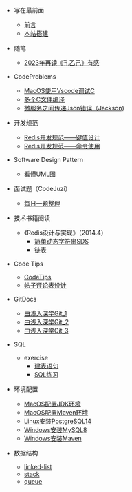 <!-- _sidebar.md -->
* 写在最前面
  * [前言](README.md)
  * [本站搭建](./create_blog/%E5%9F%BA%E4%BA%8Edocsify%E7%9A%84%E7%AE%80%E6%B4%81%E5%8D%9A%E5%AE%A2%E6%90%AD%E5%BB%BA.md)

* 随笔
  * [2023年再读《孔乙己》有感](./docs/eassys/2023%E5%B9%B4%E5%86%8D%E8%AF%BB%E3%80%8A%E5%AD%94%E4%B9%99%E5%B7%B1%E3%80%8B%E6%9C%89%E6%84%9F.md)

* CodeProblems
  * [MacOS使用Vscode调试C](./docs/codeproblems/MacOS_Vscode_Debugger_C.md)
  * [多个C文件编译](./docs/codeproblems/C_Compile_Mul_Files.md)
  * [微服务之间传递Json错误（Jackson)](./docs/codeproblems/%E5%BE%AE%E6%9C%8D%E5%8A%A1%E6%9C%8D%E5%8A%A1%E9%97%B4%E4%BC%A0%E8%BE%93Json%E9%94%99%E8%AF%AF(Jackson).md)

* 开发规范
  * [Redis开发规范——键值设计](./docs/codeguides/Redis%E5%BC%80%E5%8F%91%E8%A7%84%E8%8C%83%E2%80%94%E2%80%94%E9%94%AE%E5%80%BC%E8%AE%BE%E8%AE%A1.md)
  * [Redis开发规范——命令使用](./docs/codeguides/Redis%E5%BC%80%E5%8F%91%E8%A7%84%E8%8C%83%E2%80%94%E2%80%94%E5%91%BD%E4%BB%A4%E4%BD%BF%E7%94%A8.md)

* Software Design Pattern
  * [看懂UML图](./docs/design_pattern/%E7%9C%8B%E6%87%82UML%E5%9B%BE.md)

* 面试题（CodeJuzi）
  * [每日一题整理](./docs/jobhunter/my_interview_qa.md)

* 技术书籍阅读
  * 《Redis设计与实现》（2014.4）
    * [简单动态字符串SDS](./books/%E3%80%8ARedis%E7%9A%84%E8%AE%BE%E8%AE%A1%E4%B8%8E%E5%AE%9E%E7%8E%B0%E3%80%8B/%E7%AE%80%E5%8D%95%E5%8A%A8%E6%80%81%E5%AD%97%E7%AC%A6%E4%B8%B2.md)
    * [链表](./books/%E3%80%8ARedis%E7%9A%84%E8%AE%BE%E8%AE%A1%E4%B8%8E%E5%AE%9E%E7%8E%B0%E3%80%8B/%E9%93%BE%E8%A1%A8.md)

* Code Tips
  * [CodeTips](./docs/codetips/CodeTips.md)
  * [帖子评论表设计](./docs/codetips/%E5%B8%96%E5%AD%90%E8%AF%84%E8%AE%BA%E8%A1%A8%E8%AE%BE%E8%AE%A1.md)

* GitDocs
  * [由浅入深学Git_1](./docs/gitdocs/%E7%94%B1%E6%B5%85%E5%85%A5%E6%B7%B1%E5%AD%A6Git_1.md)
  * [由浅入深学Git_2](./docs/gitdocs/%E7%94%B1%E6%B5%85%E5%85%A5%E6%B7%B1%E5%AD%A6Git_2.md)
  * [由浅入深学Git_3](./docs/gitdocs/%E7%94%B1%E6%B5%85%E5%85%A5%E6%B7%B1%E5%AD%A6Git_3.md)

* SQL
  * exercise
    * [建表语句](./codes/sql/exercise/tables.md)
    * [SQL练习](./codes/sql/exercise/sql_exercise.md)

* 环境配置
  * [MacOS配置JDK环境](./docs/envconfig/MacOS%E9%85%8D%E7%BD%AEJDK%E7%8E%AF%E5%A2%83.md)
  * [MacOS配置Maven环境](./docs/envconfig/MacOS%E9%85%8D%E7%BD%AEMaven%E7%8E%AF%E5%A2%83.md)
  * [Linux安装PostgreSQL14](./docs/envconfig/Linux%E5%AE%89%E8%A3%85PostgreSQL.md)
  * [Windows安装MySQL8](./docs/envconfig/Windows%E5%AE%89%E8%A3%85MySQL8.md)
  * [Windows安装Maven](./docs/envconfig/Windows%E5%AE%89%E8%A3%85Maven.md)

* 数据结构
  * [linked-list](./codes/datastructure/%E5%8D%95%E9%93%BE%E8%A1%A8%E7%9A%84%E5%88%9B%E5%BB%BA.md)
  * [stack](./codes/datastructure/%E6%A0%88%26%26%E8%BF%B7%E5%AE%AB%E9%97%AE%E9%A2%98.md)
  * [queue](./codes/datastructure/%E9%98%9F%E5%88%97%26%26%E5%BE%AA%E7%8E%AF%E9%98%9F%E5%88%97.md)